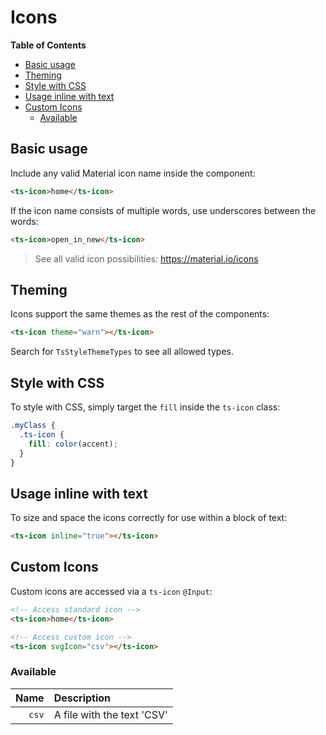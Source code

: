 <h1>Icons</h1>


<!-- START doctoc generated TOC please keep comment here to allow auto update -->
<!-- DON'T EDIT THIS SECTION, INSTEAD RE-RUN doctoc TO UPDATE -->
**Table of Contents**

- [Basic usage](#basic-usage)
- [Theming](#theming)
- [Style with CSS](#style-with-css)
- [Usage inline with text](#usage-inline-with-text)
- [Custom Icons](#custom-icons)
  - [Available](#available)

<!-- END doctoc generated TOC please keep comment here to allow auto update -->


## Basic usage

Include any valid Material icon name inside the component:

```html
<ts-icon>home</ts-icon>
```

If the icon name consists of multiple words, use underscores between the words:

```html
<ts-icon>open_in_new</ts-icon>
```

> See all valid icon possibilities: https://material.io/icons


## Theming

Icons support the same themes as the rest of the components:

```html
<ts-icon theme="warn"></ts-icon>
```

Search for `TsStyleThemeTypes` to see all allowed types.


## Style with CSS

To style with CSS, simply target the `fill` inside the `ts-icon` class:

```scss
.myClass {
  .ts-icon {
    fill: color(accent);
  }
}
```


## Usage inline with text

To size and space the icons correctly for use within a block of text:

```html
<ts-icon inline="true"></ts-icon>
```

## Custom Icons

Custom icons are accessed via a `ts-icon` `@Input`:


```html
<!-- Access standard icon -->
<ts-icon>home</ts-icon>

<!-- Access custom icon -->
<ts-icon svgIcon="csv"></ts-icon>
```

### Available

| Name  | Description                |
|------:|:---------------------------|
| `csv` | A file with the text 'CSV' |
